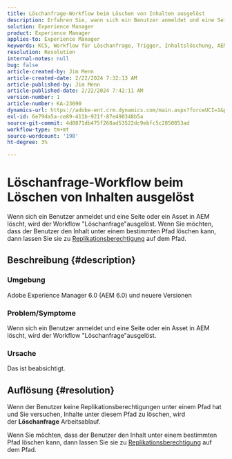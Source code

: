 ```yaml
---
title: Löschanfrage-Workflow beim Löschen von Inhalten ausgelöst
description: Erfahren Sie, wann sich ein Benutzer anmeldet und eine Seite oder ein Asset in AEM löscht, wird der Workflow "Löschanfrage"ausgelöst.
solution: Experience Manager
product: Experience Manager
applies-to: Experience Manager
keywords: KCS, Workflow für Löschanfrage, Trigger, Inhaltslöschung, AEM 6.0, Adobe Experience Manager 6.0, FAQ
resolution: Resolution
internal-notes: null
bug: false
article-created-by: Jim Menn
article-created-date: 2/22/2024 7:32:13 AM
article-published-by: Jim Menn
article-published-date: 2/22/2024 7:42:11 AM
version-number: 1
article-number: KA-23690
dynamics-url: https://adobe-ent.crm.dynamics.com/main.aspx?forceUCI=1&pagetype=entityrecord&etn=knowledgearticle&id=6fc7b07a-54d1-ee11-9079-6045bd006268
exl-id: 6e79da5a-ce89-411b-921f-87e490348b5a
source-git-commit: 4d8871db475f268ad53522dc9ebfc5c2850853ad
workflow-type: tm+mt
source-wordcount: '190'
ht-degree: 3%

---
```


# Löschanfrage-Workflow beim Löschen von Inhalten ausgelöst


Wenn sich ein Benutzer anmeldet und eine Seite oder ein Asset in AEM löscht, wird der Workflow &quot;Löschanfrage&quot;ausgelöst. Wenn Sie möchten, dass der Benutzer den Inhalt unter einem bestimmten Pfad löschen kann, dann lassen Sie sie zu [Replikationsberechtigung](https://experienceleague.adobe.com/docs/experience-manager-release-information/aem-release-updates/previous-updates/aem-previous-versions.html?lang=de) auf dem Pfad.

## Beschreibung {#description}


### Umgebung

Adobe Experience Manager 6.0 (AEM 6.0) und neuere Versionen

### Problem/Symptome

Wenn sich ein Benutzer anmeldet und eine Seite oder ein Asset in AEM löscht, wird der Workflow &quot;Löschanfrage&quot;ausgelöst.

### Ursache

Das ist beabsichtigt.


## Auflösung {#resolution}


Wenn der Benutzer keine Replikationsberechtigungen unter einem Pfad hat und Sie versuchen, Inhalte unter diesem Pfad zu löschen, wird der <b>Löschanfrage</b> Arbeitsablauf.

Wenn Sie möchten, dass der Benutzer den Inhalt unter einem bestimmten Pfad löschen kann, dann lassen Sie sie zu [Replikationsberechtigung](https://experienceleague.adobe.com/docs/experience-manager-release-information/aem-release-updates/previous-updates/aem-previous-versions.html?lang=de) auf dem Pfad.
